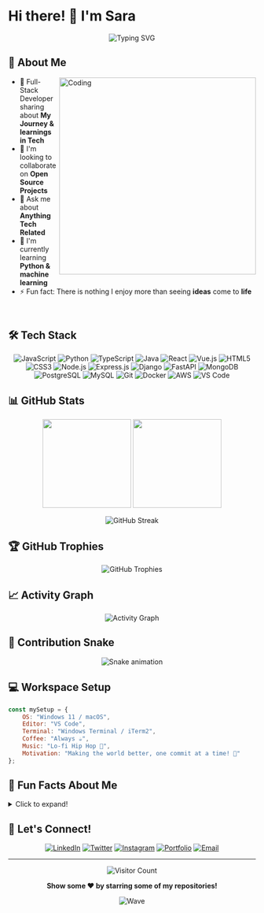 # Hi there! 👋 I'm Sara

<div align="center">
  

 ![Typing SVG](https://readme-typing-svg.herokuapp.com?font=Fira+Code&pause=1000&color=36BCF7&center=true&vCenter=true&width=435&lines=Full+Stack+Developer;Always+learning+new+things;Love+to+code+and+create!)
  
</div>

## 🚀 About Me

<img align="right" alt="Coding" width="400" src="https://cdn.dribbble.com/userupload/21708282/file/original-52d993b44f900b044064f4431baa4d9e.gif">

- 🔭 Full-Stack Developer sharing about **My Journey & learnings in Tech**
- 👯 I'm looking to collaborate on **Open Source Projects**
- 💬 Ask me about **Anything Tech Related**
- 🌱 I'm currently learning **Python & machine learning**
-  ⚡ Fun fact: There is nothing I enjoy more than seeing **ideas** come to **life**

<br clear="right"/>

## 🛠️ Tech Stack

<div align="center">

![JavaScript](https://img.shields.io/badge/JavaScript-F7DF1E?style=for-the-badge&logo=javascript&logoColor=black)
![Python](https://img.shields.io/badge/Python-3776AB?style=for-the-badge&logo=python&logoColor=white)
![TypeScript](https://img.shields.io/badge/TypeScript-007ACC?style=for-the-badge&logo=typescript&logoColor=white)
![Java](https://img.shields.io/badge/Java-ED8B00?style=for-the-badge&logo=java&logoColor=white)
![React](https://img.shields.io/badge/React-20232A?style=for-the-badge&logo=react&logoColor=61DAFB)
![Vue.js](https://img.shields.io/badge/Vue.js-35495E?style=for-the-badge&logo=vue.js&logoColor=4FC08D)
![HTML5](https://img.shields.io/badge/HTML5-E34F26?style=for-the-badge&logo=html5&logoColor=white)
![CSS3](https://img.shields.io/badge/CSS3-1572B6?style=for-the-badge&logo=css3&logoColor=white)
![Node.js](https://img.shields.io/badge/Node.js-43853D?style=for-the-badge&logo=node.js&logoColor=white)
![Express.js](https://img.shields.io/badge/Express.js-404D59?style=for-the-badge)
![Django](https://img.shields.io/badge/Django-092E20?style=for-the-badge&logo=django&logoColor=white)
![FastAPI](https://img.shields.io/badge/FastAPI-005571?style=for-the-badge&logo=fastapi)
![MongoDB](https://img.shields.io/badge/MongoDB-4EA94B?style=for-the-badge&logo=mongodb&logoColor=white)
![PostgreSQL](https://img.shields.io/badge/PostgreSQL-316192?style=for-the-badge&logo=postgresql&logoColor=white)
![MySQL](https://img.shields.io/badge/MySQL-00000F?style=for-the-badge&logo=mysql&logoColor=white)
![Git](https://img.shields.io/badge/GIT-E44C30?style=for-the-badge&logo=git&logoColor=white)
![Docker](https://img.shields.io/badge/Docker-2496ED?style=for-the-badge&logo=docker&logoColor=white)
![AWS](https://img.shields.io/badge/Amazon_AWS-232F3E?style=for-the-badge&logo=amazon-aws&logoColor=white)
![VS Code](https://img.shields.io/badge/Visual_Studio_Code-0078D4?style=for-the-badge&logo=visual%20studio%20code&logoColor=white)

</div>

## 📊 GitHub Stats

<div align="center">
  
  <img height="180em" src="https://github-readme-stats.vercel.app/api?username=saradarb&show_icons=true&theme=tokyonight&include_all_commits=true&count_private=true"/>
  <img height="180em" src="https://github-readme-stats.vercel.app/api/top-langs/?username=saradarb&layout=compact&langs_count=8&theme=tokyonight"/>
  
</div>

<div align="center">
  
  ![GitHub Streak](https://github-readme-streak-stats.herokuapp.com/?user=saradarb&theme=tokyonight)
  
</div>

## 🏆 GitHub Trophies

<div align="center">
  
  ![GitHub Trophies](https://github-profile-trophy.vercel.app/?username=saradarb&theme=tokyonight&no-frame=false&no-bg=true&margin-w=4)
  
</div>

## 📈 Activity Graph

<div align="center">
  
  ![Activity Graph](https://github-readme-activity-graph.vercel.app/graph?username=saradarb&bg_color=1a1b27&color=38bdae&line=70a5fd&point=bf91f3&area=true&hide_border=true)
  
</div>

## 🐍 Contribution Snake

<div align="center">
  
  ![Snake animation](https://github.com/saradarb/saradarb/blob/output/github-contribution-grid-snake.svg)
  
</div>

## 💻 Workspace Setup

```javascript
const mySetup = {
    OS: "Windows 11 / macOS",
    Editor: "VS Code",
    Terminal: "Windows Terminal / iTerm2",
    Coffee: "Always ☕",
    Music: "Lo-fi Hip Hop 🎵",
    Motivation: "Making the world better, one commit at a time! 🚀"
};
```

## 🎯 Fun Facts About Me

<details>
<summary>Click to expand!</summary>

- 🎮 I love playing video games in my free time
- 📚 I read tech blogs every morning with coffee
- 🏃‍♂️ I enjoy running and staying active
- 🌱 I have a small indoor garden
- 🎵 I play guitar when I need a break from coding
- 🍕 Pizza is my favorite debugging fuel

</details>

## 🤝 Let's Connect!

<div align="center">

[![LinkedIn](https://img.shields.io/badge/LinkedIn-0077B5?style=for-the-badge&logo=linkedin&logoColor=white)](https://linkedin.com/in/yourprofile)
[![Twitter](https://img.shields.io/badge/Twitter-1DA1F2?style=for-the-badge&logo=twitter&logoColor=white)](https://twitter.com/yourhandle)
[![Instagram](https://img.shields.io/badge/Instagram-E4405F?style=for-the-badge&logo=instagram&logoColor=white)](https://instagram.com/yourhandle)
[![Portfolio](https://img.shields.io/badge/Portfolio-FF5722?style=for-the-badge&logo=todoist&logoColor=white)](https://yourportfolio.com)
[![Email](https://img.shields.io/badge/Gmail-D14836?style=for-the-badge&logo=gmail&logoColor=white)](mailto:your.email@gmail.com)

</div>

---

<div align="center">
  
  ![Visitor Count](https://visitor-badge.glitch.me/badge?page_id=saradarb.saradarb)
  
  **Show some ❤️ by starring some of my repositories!**
  
</div>

<div align="center">
  
  ![Wave](https://raw.githubusercontent.com/mayhemantt/mayhemantt/Update/svg/Bottom.svg)
  
</div>
